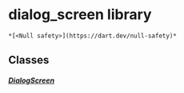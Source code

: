 


# dialog_screen library






    *[<Null safety>](https://dart.dev/null-safety)*





## Classes

##### [DialogScreen](../smeup_screens_test_dialog_screen/DialogScreen-class.md)



 















